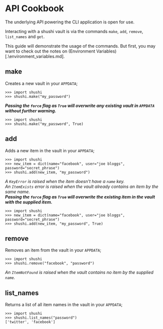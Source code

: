 # API Cookbook
The underlying API powering the CLI application is open for use.

Interacting with a shushi vault is via the commands `make`, `add`, `remove`, `list_names` and `get`.

This guide will demonstrate the usage of the commands. But first, you may want to check out the notes on (Environment Variables)[.\environment_variables.md].

## make
Creates a new vault in your `APPDATA`;
```pycon
>>> import shushi
>>> shushi.make("my_password")
```
***Passing the `force` flag as `True` will overwrite any existing vault in `APPDATA` without further warning.***
```pycon
>>> import shushi
>>> shushi.make("my_password", True)
```

## add
Adds a new item in the vault in your `APPDATA`;
```pycon
>>> import shushi
>>> new_item = dict(name="facebook", user="joe bloggs", password="secret_phrase")
>>> shushi.add(new_item, "my_password")
```
*A `KeyError` is raised when the item doesn't have a `name` key.*  
*An `ItemExists` error is raised when the vault already contains an item by the same name.*  
***Passing the `force` flag as `True` will overwrite the existing item in the vault with the supplied item.***  
```pycon
>>> import shushi
>>> new_item = dict(name="facebook", user="joe bloggs", password="secret_phrase")
>>> shushi.add(new_item, "my_password", True)
```

## remove
Removes an item from the vault in your `APPDATA`;
```pycon
>>> import shushi
>>> shushi.remove("facebook", "password")
```
*An `ItemNotFound` is raised when the vault contains no item by the supplied `name`.*

## list_names
Returns a list of all item names in the vault in your `APPDATA`;
```pycon
>>> import shushi
>>> shushi.list_names("password")
['twitter', 'facebook']
```

